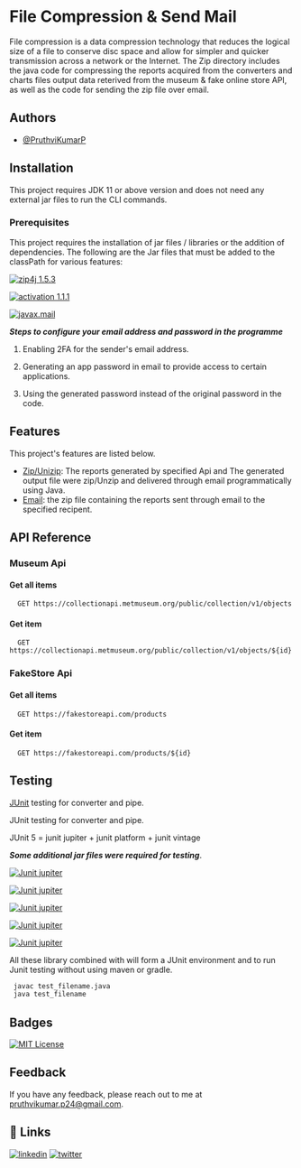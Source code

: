 
# File Compression & Send Mail

File compression is a data compression technology that reduces the logical size of a file to conserve disc space and allow for simpler and quicker transmission across a network or the Internet. The Zip directory includes the java code for compressing the reports acquired from the converters and charts files output data reterived from the museum & fake online store API, as well as the code for sending the zip file over email.
## Authors

- [@PruthviKumarP](https://github.com/PruthviKumarP/AzugaTraining-Codeops.git)


## Installation

This project requires JDK 11 or above version and does not need any external jar files to run the CLI commands.

### Prerequisites

This project requires the installation of jar files / libraries or the addition of dependencies. The following are the Jar files that must be added to the classPath for various features:

[![zip4j 1.5.3](https://img.shields.io/badge/zip4j-2.11.2-green.svg)](https://search.maven.org/artifact/net.lingala.zip4j/zip4j/2.11.2/jar) 

[![activation 1.1.1](https://img.shields.io/badge/activation-1.1.1-green.svg)](https://mvnrepository.com/artifact/javax.activation/activation/1.1.1) 

[![javax.mail](https://img.shields.io/badge/javax.mail-1.4-brightgreen)](https://mvnrepository.com/artifact/javax.mail/mail/1.4) 


***Steps to configure your email address and password in the programme***

1. Enabling 2FA for the sender's email address.

2. Generating an app password in email to provide access to certain applications.

3. Using the generated password instead of the original password in the code.
## Features

This project's features are listed below.

- [Zip/Unizip](): The reports generated by specified Api and The generated output file were zip/Unzip and delivered through email programmatically using Java.
- [Email](): the zip file containing the reports sent through email to the specified recipent.
## API Reference



### Museum Api

#### Get all items

```http
  GET https://collectionapi.metmuseum.org/public/collection/v1/objects
```

#### Get item

```http
  GET https://collectionapi.metmuseum.org/public/collection/v1/objects/${id}
```

### FakeStore Api
#### Get all items

```http
  GET https://fakestoreapi.com/products
```

#### Get item

```http
  GET https://fakestoreapi.com/products/${id}
```

## Testing

 [JUnit]() testing for converter and pipe.

 JUnit testing for converter and pipe.

 JUnit 5 = junit jupiter + junit platform + junit vintage


***Some additional jar files were required for testing***.

[![Junit jupiter](https://img.shields.io/badge/JUnit_jupiter_engine-5.9.1-green.svg)](https://mvnrepository.com/artifact/org.junit.jupiter/junit-jupiter-engine) 

[![Junit jupiter](https://img.shields.io/badge/JUnit_jupiter_API-5.9.1-green.svg)](https://mvnrepository.com/artifact/org.junit.jupiter/junit-jupiter-api) 

[![Junit jupiter](https://img.shields.io/badge/JUnit_jupiter_params-5.9.1-green.svg)](https://mvnrepository.com/artifact/org.junit.jupiter/junit-jupiter-params) 

[![Junit jupiter](https://img.shields.io/badge/JUnit_platform_launcher-1.9.1-green.svg)](https://mvnrepository.com/artifact/org.junit.platform/junit-platform-launcher) 

[![Junit jupiter](https://img.shields.io/badge/JUnit_vintage_engine-5.9.1-green.svg)](https://mvnrepository.com/artifact/org.junit.vintage/junit-vintage-engine) 

All these library combined with will form a JUnit environment and to run Junit testing without using maven or gradle.

```bash
 javac test_filename.java
 java test_filename
```


## Badges



[![MIT License](https://img.shields.io/badge/License-MIT-green.svg)](https://github.com/PruthviKumarP/AzugaTraining-Codeops/blob/main/LICENSE)

## Feedback

If you have any feedback, please reach out to me at [pruthvikumar.p24@gmail.com](pruthvikumar.p24m.tech@gmail.com).


## 🔗 Links

[![linkedin](https://img.shields.io/badge/linkedin-0A66C2?style=for-the-badge&logo=linkedin&logoColor=white)](https://www.linkedin.com/)
[![twitter](https://img.shields.io/badge/twitter-1DA1F2?style=for-the-badge&logo=twitter&logoColor=white)](https://twitter.com/)
